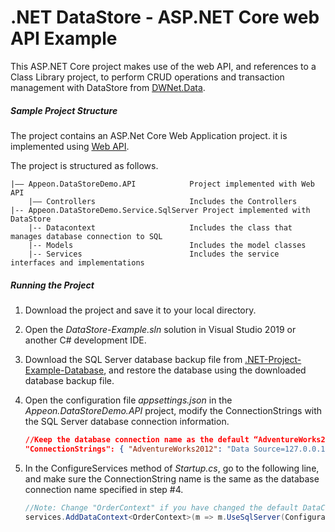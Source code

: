 ﻿# .NET DataStore - ASP.NET Core web API Example

This ASP.NET Core project makes use of the web API, and references to a Class Library project, to perform CRUD operations and transaction management with DataStore from [DWNet.Data](https://www.nuget.org/packages/DWNet.Data/). 

##### Sample Project Structure

The project contains an ASP.Net Core Web Application project. it is implemented using [Web API](https://docs.microsoft.com/aspnet/core/web-api/?view=aspnetcore-3.1). 

The project is structured as follows.

```
|—— Appeon.DataStoreDemo.API			Project implemented with Web API
	|—— Controllers						Includes the Controllers
|-- Appeon.DataStoreDemo.Service.SqlServer Project implemented with DataStore
    |-- Datacontext         			Includes the class that manages database connection to SQL 
    |-- Models							Includes the model classes
    |-- Services						Includes the service interfaces and implementations
```
##### Running the Project

1. Download the project and save it to your local directory. 

2. Open the *DataStore-Example.sln* solution in Visual Studio 2019 or another C# development IDE.

3. Download the SQL Server database backup file from [.NET-Project-Example-Database](https://github.com/Appeon/.NET-Project-Example-Database), and restore the database using the downloaded database backup file.

4. Open the configuration file *appsettings.json* in the *Appeon.DataStoreDemo.API* project, modify the ConnectionStrings with the SQL Server database connection information. 

   ```json
   //Keep the database connection name as the default “AdventureWorks2012” or change it to a name you prefer to use, and change the Data Source, User ID, Password and Initial Catalog according to the actual settings
   "ConnectionStrings": { "AdventureWorks2012": "Data Source=127.0.0.1; Initial Catalog=AdventureWorks2012; Integrated Security=False; User ID=sa; Password=123456; Pooling=True; Min Pool Size=0; Max Pool Size=100; ApplicationIntent=ReadWrite" } 
   ```

5. In the ConfigureServices method of *Startup.cs*, go to the following line, and make sure the ConnectionString name is the same as the database connection name specified in step #4.

   ```C#
   //Note: Change "OrderContext" if you have changed the default DataContext file name; change the "AdventureWorks" if you have changed the database connection name in appsettings.json 
   services.AddDataContext<OrderContext>(m => m.UseSqlServer(Configuration["ConnectionStrings:AdventureWorks2012"])); 
   ```

